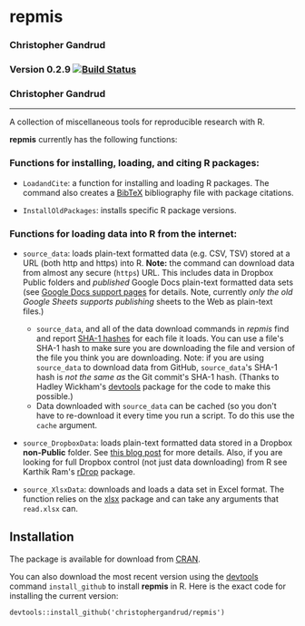 repmis
===

### Christopher Gandrud

### Version 0.2.9 [![Build Status](https://travis-ci.org/christophergandrud/repmis.png)](https://travis-ci.org/christophergandrud/repmis)

### Christopher Gandrud

---

A collection of miscellaneous tools for reproducible research with R.

**repmis** currently has the following functions:

### Functions for installing, loading, and citing R packages:

- `LoadandCite`: a function for installing and loading R packages. The command also creates a [BibTeX](http://en.wikipedia.org/wiki/BibTeX) bibliography file with package citations.

- `InstallOldPackages`: installs specific R package versions.

### Functions for loading data into R from the internet:

- `source_data`: loads plain-text formatted data (e.g. CSV, TSV) stored at a URL (both http and https) into R. **Note:** the command can download data from almost any secure (`https`) URL. This includes data in Dropbox Public folders and *published* Google Docs plain-text formatted data sets (see [Google Docs support pages](http://support.google.com/drive/bin/answer.py?hl=en&answer=37579) for details. Note, currently *only the old Google Sheets supports publishing* sheets to the Web as plain-text files.)
  - `source_data`, and all of the data download commands in *repmis* find and report [SHA-1 hashes](http://en.wikipedia.org/wiki/SHA-1) for each file it loads. You can use a file's SHA-1 hash to make sure you are downloading the file and version of the file you think you are downloading. Note: if you are using `source_data` to download data from GitHub, `source_data`'s SHA-1 hash is *not the same as* the Git commit's SHA-1 hash. (Thanks to Hadley Wickham's [devtools](https://github.com/hadley/devtools) package for the code to make this possible.)
  - Data downloaded with  `source_data` can be cached (so you don't have to re-download it every time you run a script. To do this use the `cache` argument.

- `source_DropboxData`: loads plain-text formatted data stored in a Dropbox **non-Public** folder. See [this blog post](http://christophergandrud.blogspot.com/2013/04/dropbox-r-data.html) for more details. Also, if you are looking for full Dropbox control (not just data downloading) from R see Karthik Ram's [rDrop](https://github.com/karthikram/rDrop) package.

- `source_XlsxData`: downloads and loads a data set in Excel format. The function relies on the [xlsx](http://cran.r-project.org/web/packages/xlsx/index.html) package and can take any arguments that `read.xlsx` can.

## Installation

The package is available for download from [CRAN](http://cran.r-project.org/web/packages/repmis/).

You can also download the most recent version using the [devtools](https://github.com/hadley/devtools) command `install_github` to install **repmis** in R. Here is the exact code for installing the current version:

```{S}
devtools::install_github('christophergandrud/repmis')
```

